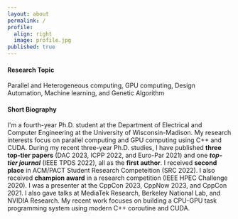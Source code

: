 ```yaml
---
layout: about
permalink: /
profile:
  align: right
  image: profile.jpg
published: true
---
```


#### Research Topic
Parallel and Heterogeneous computing, GPU computing, Design Automation, Machine learning, and Genetic Algorithm 
#### Short Biography
I'm a fourth-year Ph.D. student at the Department of Electrical and Computer Engineering at the University of Wisconsin-Madison. 
My research interests focus on parallel computing and GPU computing using C++ and CUDA. 
During my recent three-year Ph.D. studies, I have published **three top-tier papers** (DAC 2023, ICPP 2022, and Euro-Par 2021) and one ***top-tier journal*** (IEEE TPDS 2022), all as the **first author**. I received **second place** in ACM/PACT Student Research Competeition (SRC 2022). I also received **champion award** in a research competition (IEEE HPEC Challenge 2020). I was a presenter at the CppCon 2023, CppNow 2023, and CppCon 2021. I also gave talks at MediaTek Research, Berkeley National Lab, and NVIDIA Research. My recent work focuses on building a CPU-GPU task programming system using modern C++ coroutine and CUDA.
